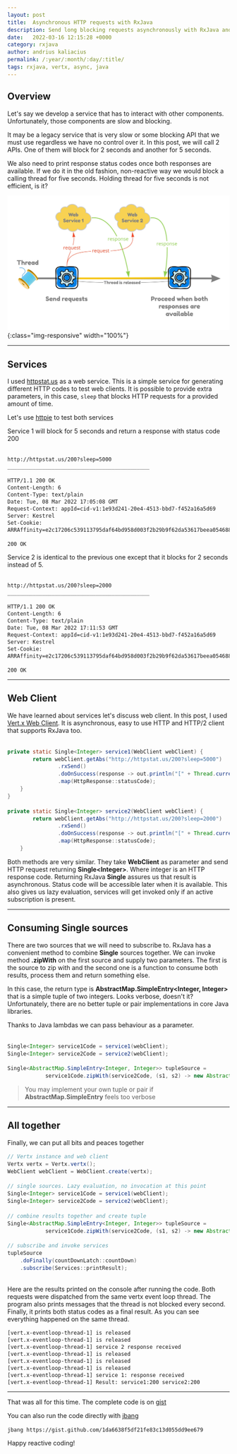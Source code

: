 ```yaml
---
layout: post 
title:  Asynchronous HTTP requests with RxJava
description: Send long blocking requests asynchronously with RxJava and Vertx 
date:   2022-03-16 12:15:28 +0000 
category: rxjava
author: andrius kaliacius
permalink: /:year/:month/:day/:title/
tags: rxjava, vertx, async, java
---
```


## Overview

Let's say we develop a service that has to interact with other components. Unfortunately, those components are
slow and blocking.

It may be a legacy service that is very slow or some blocking API that we must use regardless we have no control 
over it. In this post, we will call 2 APIs. One of them will block for 2 seconds and another for 5 seconds. 

We also need to print
response status codes once both responses are available. If we do it in the old fashion, non-reactive way we 
would block a calling
thread for five seconds. Holding thread for five seconds is not efficient, is it?

![event](/assets/img/2022-03/requests.jpg){:class="img-responsive" width="100%"}



---
## Services

I used [httpstat.us](http://httpstat.us/) as a web service. This is a simple service for generating different 
HTTP codes to test web clients.
It is possible to provide extra parameters, in this case,
`sleep` that blocks HTTP requests for a provided amount of time.

Let's use [httpie](https://httpie.io/) to test both services 

Service 1 will block for 5 seconds and return a response with status code 200

```

http://httpstat.us/200?sleep=5000
_____________________________________________

HTTP/1.1 200 OK
Content-Length: 6
Content-Type: text/plain
Date: Tue, 08 Mar 2022 17:05:08 GMT
Request-Context: appId=cid-v1:1e93d241-20e4-4513-bbd7-f452a16a5d69
Server: Kestrel
Set-Cookie: ARRAffinity=e2c17206c539113795daf64bd958d003f2b29b9f62da53617beea05468875ba5;Path=/;HttpOnly;Domain=httpstat.us

200 OK

```

Service 2 is identical to the previous one except that it blocks for 2 seconds instead of 5.

```

http://httpstat.us/200?sleep=2000
_____________________________________________

HTTP/1.1 200 OK
Content-Length: 6
Content-Type: text/plain
Date: Tue, 08 Mar 2022 17:11:53 GMT
Request-Context: appId=cid-v1:1e93d241-20e4-4513-bbd7-f452a16a5d69
Server: Kestrel
Set-Cookie: ARRAffinity=e2c17206c539113795daf64bd958d003f2b29b9f62da53617beea05468875ba5;Path=/;HttpOnly;Domain=httpstat.us

200 OK

```



---
## Web Client

We have learned about services let's discuss web client. In this post, 
I used [Vert.x Web Client](https://vertx.io/docs/vertx-web-client/java/). It is asynchronous, 
easy to use HTTP and HTTP/2
client that supports RxJava too.

```java

private static Single<Integer> service1(WebClient webClient) {
        return webClient.getAbs("http://httpstat.us/200?sleep=5000")
                .rxSend()
                .doOnSuccess(response -> out.println("[" + Thread.currentThread().getName() + "] service 1: response received"))
                .map(HttpResponse::statusCode);
    }
}

private static Single<Integer> service2(WebClient webClient) {
        return webClient.getAbs("http://httpstat.us/200?sleep=2000")
                .rxSend()
                .doOnSuccess(response -> out.println("[" + Thread.currentThread().getName() + "] service 2 response received"))
                .map(HttpResponse::statusCode);
    }

```

Both methods are very similar. They take **WebClient** as parameter and send HTTP request 
returning **Single\<Integer\>**.
Where integer is an HTTP response code. Returning RxJava **Single** assures us that result is asynchronous. 
Status code will be
accessible later when it is available. This also gives us lazy evaluation, services will 
get invoked only if an active
subscription is present.

---
## Consuming Single sources

There are two sources that we will need to subscribe to. RxJava has a convenient method to combine
**Single** sources together. We can invoke method **.zipWith** on the first source and supply two 
parameters. The first is the source
to zip with and the second one is a function to consume both results, process them and return something else.

In this case, the return type is 
**AbstractMap.SimpleEntry\<Integer, Integer\>** that is a simple tuple of two integers. Looks verbose, doesn't it? 
Unfortunately, there are no better tuple or pair implementations in core Java libraries.

Thanks to Java lambdas we can pass behaviour as a parameter.

```java

Single<Integer> service1Code = service1(webClient);
Single<Integer> service2Code = service2(webClient);

Single<AbstractMap.SimpleEntry<Integer, Integer>> tupleSource = 
            service1Code.zipWith(service2Code, (s1, s2) -> new AbstractMap.SimpleEntry<>(s1, s2));

```

> You may implement your own tuple or pair if **AbstractMap.SimpleEntry** feels too verbose

---

## All together

Finally, we can put all bits and peaces together

```java
// Vertx instance and web client
Vertx vertx = Vertx.vertx();
WebClient webClient = WebClient.create(vertx);

// single sources. Lazy evaluation, no invocation at this point
Single<Integer> service1Code = service1(webClient);
Single<Integer> service2Code = service2(webClient);

// combine results together and create tuple
Single<AbstractMap.SimpleEntry<Integer, Integer>> tupleSource =
            service1Code.zipWith(service2Code, (s1, s2) -> new AbstractMap.SimpleEntry<>(s1, s2));

// subscribe and invoke services
tupleSource
    .doFinally(countDownLatch::countDown)
    .subscribe(Services::printResult);
    
```
Here are the results printed on the console after running the code. Both requests
were dispatched from the same vertx event loop thread.
The program also prints messages that the thread is not blocked every second. Finally, it prints both status 
codes as a final result. As you can see everything happened on the same thread.

```
[vert.x-eventloop-thread-1] is released
[vert.x-eventloop-thread-1] is released
[vert.x-eventloop-thread-1] service 2 response received
[vert.x-eventloop-thread-1] is released
[vert.x-eventloop-thread-1] is released
[vert.x-eventloop-thread-1] is released
[vert.x-eventloop-thread-1] service 1: response received
[vert.x-eventloop-thread-1] Result: service1:200 service2:200
```

---
That was all for this time. The complete code is on [gist](https://gist.github.com/akaliacius/1da6638f5df21fe83c13d055dd9ee679)

You can also run the code directly with [jbang](https://www.jbang.dev/)

`jbang https://gist.github.com/1da6638f5df21fe83c13d055dd9ee679`

Happy reactive coding!

